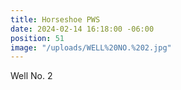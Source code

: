 ```yaml
---
title: Horseshoe PWS
date: 2024-02-14 16:18:00 -06:00
position: 51
image: "/uploads/WELL%20NO.%202.jpg"
---
```


Well No. 2